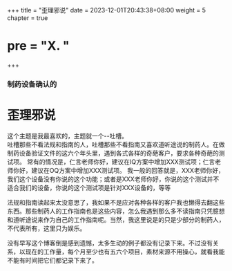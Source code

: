 +++
title = "歪理邪说"
date = 2023-12-01T20:43:38+08:00
weight = 5
chapter = true
# pre = "<b>X. </b>"
+++

### 制药设备确认的

# 歪理邪说

这个主题是我最喜欢的，主题就一个--吐槽。  
吐槽那些不看法规和指南的人，吐槽那些不看指南又喜欢道听途说的制药人。在做制药设备验证文件的这六个年头里，遇到各式各样的奇葩客户，要求各种奇葩的测试项。
常有的情况是，仁言老师你好，建议在IQ方案中增加XXX测试项；仁言老师你好，建议在OQ方案中增加XXX测试项。 我一般的回答就是，XXX老师你好，我们这个设备没有你说的这个功能；或者是XXX老师你好，你说的这个测试并不适合我们的设备，你说的这个测试项是针对XXX设备的，等等

法规和指南读起来太没意思了，我如果不是应对各种各样的客户我也懒得去翻这些东西。那些制药人的工作指南也是这些内容，怎么我遇到那么多不读指南只凭臆想和道听途说来作为自己的工作指南呢。当然，我这里说是的只是少部分的制药人，不代表所有，这里只为娱乐。

没有早写这个博客倒是感到遗憾，太多生动的例子都没有记录下来。不过没有关系，以现在的工作量，每个月至少也有五六个项目，素材来源不用操心，就看我能不能有时间把它们都记录下来了。
